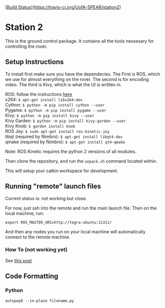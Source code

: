 [[Build Status](https://travis-ci.org/UofA-SPEAR/station2.svg?branch=master)](https://travis-ci.org/UofA-SPEAR/station2)
# Station 2
This is the ground control package. It contains all the tools nessesary for
controlling the rover. 


## Setup Instructions
To install first make sure you have the dependecies. The
First is ROS, which we use for almost everything on the rover. The second is for
encoding video. The third is Kivy, which is what the UI is written in.

ROS: follow the instructions
[here](http://wiki.ros.org/kinetic/Installation/Ubuntu)<br>
x264: `$ apt-get install libx264-dev`<br>
Cython: `$ python -m pip install cython --user`<br>
Pygame: `$ python -m pip install pygame --user`<br>
Kivy: `$ python -m pip install kivy --user`<br>
Kivy Garden: `$ python -m pip install kivy-garden --user`<br>
Kivy Knob: `$ garden install knob`<br>
ROS Joy: `$ sudo apt-get install ros-kinetic-joy`<br>
libqt (required by Nimbro): `$ apt-get install libqt4-dev`<br>
qmake (required by Nimbro): `$ apt-get install qt4-qmake`<br>

Note: ROS Kinetic requires the python 2 versions of all modules.

Then clone the repository, and run the `unpack.sh` command located within.

This will setup your catkin workspace for development.

## Running "remote" launch files ##

Current status is: not working but close.

For now, just ssh into the remote and run the main launch file.
Then on the local machine, run:

```
export ROS_MASTER_URI=http://tegra-ubuntu:11311/
```

And then any nodes you run on your local machine will automatically
connect to the remote machine.

### How To (not working yet) ###

See [this post](https://answers.ros.org/question/41446/a-is-not-in-your-ssh-known_hosts-file/)

## Code Formatting ##

### Python ###

```
autopep8 --in-place filename.py
```
